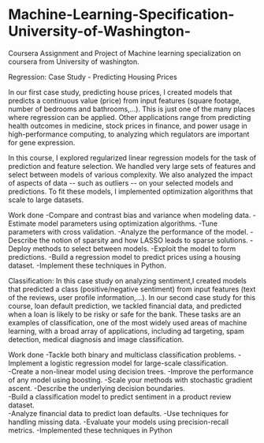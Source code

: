 # Machine-Learning-Specification-University-of-Washington-
Coursera Assignment and Project of Machine learning specialization on coursera from University of washington.

Regression:
Case Study - Predicting Housing Prices

In our first case study, predicting house prices, I created models that predicts a continuous value (price) from input features (square footage, number of bedrooms and bathrooms,...).  This is just one of the many places where regression can be applied.  Other applications range from predicting health outcomes in medicine, stock prices in finance, and power usage in high-performance computing, to analyzing which regulators are important for gene expression.

In this course, I explored regularized linear regression models for the task of prediction and feature selection.  We handled very large sets of features and select between models of various complexity.  We also analyzed the impact of aspects of data -- such as outliers -- on your selected models and predictions.  To fit these models, I implemented optimization algorithms that scale to large datasets.

Work done
-Compare and contrast bias and variance when modeling data.
-Estimate model parameters using optimization algorithms.
-Tune parameters with cross validation.
-Analyze the performance of the model.
-Describe the notion of sparsity and how LASSO leads to sparse solutions.
-Deploy methods to select between models.
-Exploit the model to form predictions. 
-Build a regression model to predict prices using a housing dataset.
-Implement these techniques in Python.


Classification:
In this case study on analyzing sentiment,I created models that predicted a class (positive/negative sentiment) from input features (text of the reviews, user profile information,...).  In our second case study for this course, loan default prediction, we tackled financial data, and predicted when a loan is likely to be risky or safe for the bank. These tasks are an examples of classification, one of the most widely used areas of machine learning, with a broad array of applications, including ad targeting, spam detection, medical diagnosis and image classification. 

Work done
-Tackle both binary and multiclass classification problems.
-Implement a logistic regression model for large-scale classification.  
-Create a non-linear model using decision trees.
-Improve the performance of any model using boosting.
-Scale your methods with stochastic gradient ascent.
-Describe the underlying decision boundaries.  
-Build a classification model to predict sentiment in a product review dataset.  
-Analyze financial data to predict loan defaults.
-Use techniques for handling missing data.
-Evaluate your models using precision-recall metrics.
-Implemented these techniques in Python 